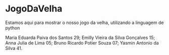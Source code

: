 # JogoDaVelha

Estamos aqui para mostrar o nosso jogo da velha, utilizando a linguagem de python 

Maria Eduarda Paiva dos Santos        29;
Emilly Vieira da Silva Gonçalves      15;
Anna Julia de Lima                    05;
Bruno Ricardo Potier Souza            07;
Yasmin Antonio da Silva               41.
